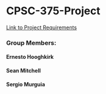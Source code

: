 # CPSC-375-Project
[Link to Project Requirements](https://docs.google.com/document/d/1XrI9vXB1nk8mRb1TbJZ-PMTRi4osbeJa-nJatCrjP4A/edit)

### Group Members: 
#### Ernesto Hooghkirk
#### Sean Mitchell 
#### Sergio Murguia
